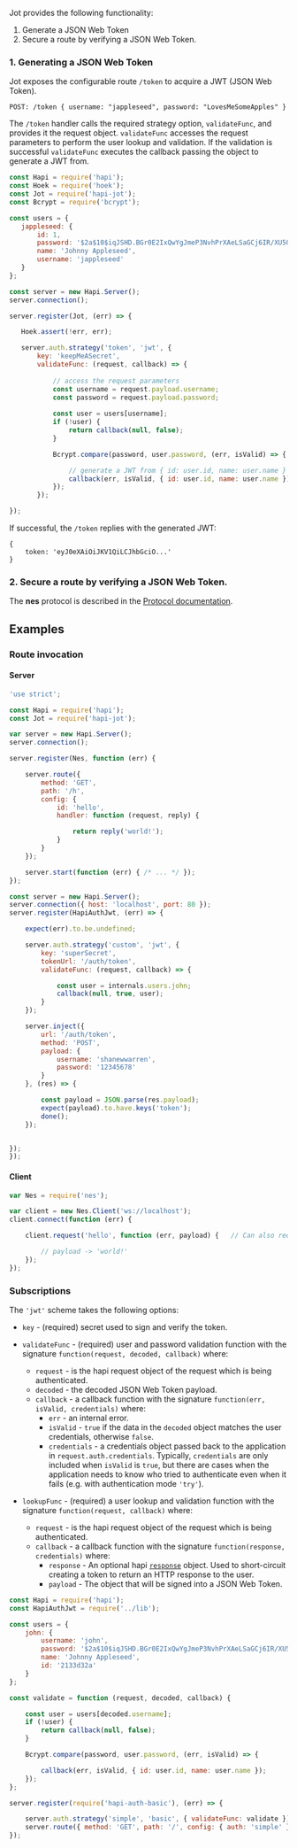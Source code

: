 
Jot provides the following functionality:

1.  Generate a JSON Web Token
2.  Secure a route by verifying a JSON Web Token.

### 1.  Generating a JSON Web Token

Jot exposes the configurable route `/token` to acquire a JWT (JSON Web Token).  

```
POST: /token { username: "jappleseed", password: "LovesMeSomeApples" }
```

The `/token` handler calls the required strategy option, `validateFunc`, and provides it the request object.  `validateFunc` accesses the request parameters to perform the user lookup and validation.  If the validation is successful `validateFunc` executes the callback passing the object to generate a JWT from. 
 
 ```js
const Hapi = require('hapi');
const Hoek = require('hoek');
const Jot = require('hapi-jot');
const Bcrypt = require('bcrypt');

const users = {
    jappleseed: {
        id: 1,
        password: '$2a$10$iqJSHD.BGr0E2IxQwYgJmeP3NvhPrXAeLSaGCj6IR/XU5QtjVu5Tm', // 'secret'
        name: 'Johnny Appleseed',
        username: 'jappleseed'
    }
};

const server = new Hapi.Server();
server.connection();

server.register(Jot, (err) => {

    Hoek.assert(!err, err);

    server.auth.strategy('token', 'jwt', {
        key: 'keepMeASecret',
        validateFunc: (request, callback) => {
            
            // access the request parameters
            const username = request.payload.username;
            const password = request.payload.password;
            
            const user = users[username];
            if (!user) {
                return callback(null, false);
            }

            Bcrypt.compare(password, user.password, (err, isValid) => {

                // generate a JWT from { id: user.id, name: user.name }
                callback(err, isValid, { id: user.id, name: user.name });
            });
        });

});
```

If successful, the `/token` replies with the generated JWT: 
```
{ 
    token: 'eyJ0eXAiOiJKV1QiLCJhbGciO...'
}
```



### 2.  Secure a route by verifying a JSON Web Token.




The **nes** protocol is described in the [Protocol documentation](https://github.com/hapijs/nes/blob/master/PROTOCOL.md).

## Examples

### Route invocation

#### Server

```js
'use strict';

const Hapi = require('hapi');
const Jot = require('hapi-jot');

var server = new Hapi.Server();
server.connection();

server.register(Nes, function (err) {

    server.route({
        method: 'GET',
        path: '/h',
        config: {
            id: 'hello',
            handler: function (request, reply) {

                return reply('world!');
            }
        }
    });

    server.start(function (err) { /* ... */ });
});

const server = new Hapi.Server();
server.connection({ host: 'localhost', port: 80 });
server.register(HapiAuthJwt, (err) => {

    expect(err).to.be.undefined;

    server.auth.strategy('custom', 'jwt', {
        key: 'superSecret',
        tokenUrl: '/auth/token',
        validateFunc: (request, callback) => {

            const user = internals.users.john;
            callback(null, true, user);
        }
    });

    server.inject({
        url: '/auth/token',
        method: 'POST',
        payload: {
            username: 'shanewwarren',
            password: '12345678'
        }
    }, (res) => {

        const payload = JSON.parse(res.payload);
        expect(payload).to.have.keys('token');
        done();
    });


});
});
```

#### Client

```js
var Nes = require('nes');

var client = new Nes.Client('ws://localhost');
client.connect(function (err) {

    client.request('hello', function (err, payload) {   // Can also request '/h'

        // payload -> 'world!'
    });
});
```

### Subscriptions


 The `'jwt'` scheme takes the following options:

- `key` - (required) secret used to sign and verify the token.

- `validateFunc` - (required) user and password validation function with the signature `function(request, decoded, callback)` where:
    - `request` - is the hapi request object of the request which is being authenticated.
    - `decoded` - the decoded JSON Web Token payload.
    - `callback` - a callback function with the signature `function(err, isValid, credentials)` where:
        - `err` - an internal error.
        - `isValid` - `true` if the data in the `decoded` object matches the user credentials, otherwise `false`.
        - `credentials` - a credentials object passed back to the application in `request.auth.credentials`. Typically, `credentials` are only
          included when `isValid` is `true`, but there are cases when the application needs to know who tried to authenticate even when it fails
          (e.g. with authentication mode `'try'`).
          
- `lookupFunc` - (required) a user lookup and validation function with the signature `function(request, callback)` where:
    - `request` - is the hapi request object of the request which is being authenticated.
    - `callback` - a callback function with the signature `function(response, credentials)` where:
        - `response` - An optional hapi [`response`](http://hapijs.com/api#response-object) object.  Used to short-circuit creating a token to return an HTTP response to the user.  
        - `payload` - The object that will be signed into a JSON Web Token.  

```javascript
const Hapi = require('hapi');
const HapiAuthJwt = require('../lib');

const users = {
    john: {
        username: 'john',
        password: '$2a$10$iqJSHD.BGr0E2IxQwYgJmeP3NvhPrXAeLSaGCj6IR/XU5QtjVu5Tm',   // 'secret'
        name: 'Johnny Appleseed',
        id: '2133d32a'
    }
};

const validate = function (request, decoded, callback) {

    const user = users[decoded.username];
    if (!user) {
        return callback(null, false);
    }

    Bcrypt.compare(password, user.password, (err, isValid) => {

        callback(err, isValid, { id: user.id, name: user.name });
    });
};

server.register(require('hapi-auth-basic'), (err) => {

    server.auth.strategy('simple', 'basic', { validateFunc: validate });
    server.route({ method: 'GET', path: '/', config: { auth: 'simple' } });
});
```